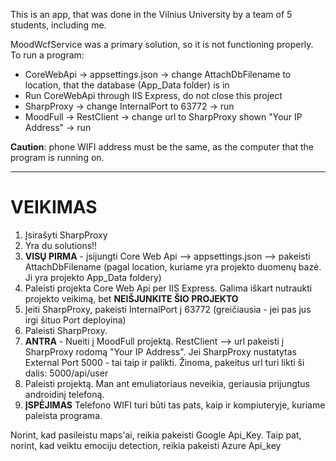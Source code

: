 
This is an app, that was done in the Vilnius University by a team of 5 students, including me.

MoodWcfService was a primary solution, so it is not functioning properly.
To run a program:
- CoreWebApi -> appsettings.json -> change AttachDbFilename to location, that the database (App_Data folder) is in
- Run CoreWebApi through IIS Express, do not close this project
- SharpProxy -> change InternalPort to 63772 -> run
- MoodFull -> RestClient -> change url to SharpProxy shown "Your IP Address" -> run

**Caution**: phone WIFI address must be the same, as the computer that the program is running on.

---------------------------------------------

# VEIKIMAS

1. Įsirašyti SharpProxy
2. Yra du solutions!!
3. **VISŲ PIRMA** - įsijungti Core Web Api --> appsettings.json --> pakeisti AttachDbFilename
(pagal location, kuriame yra projekto duomenų bazė. Ji yra projekto App_Data foldery)
4. Paleisti projekta Core Web Api per IIS Express. Galima iškart nutraukti projekto veikimą, bet
**NEIŠJUNKITE ŠIO PROJEKTO**
5. Įeiti SharpProxy, pakeisti InternalPort į 63772 (greičiausia - jei pas jus irgi šituo Port deployina)
6. Paleisti SharpProxy.
7. **ANTRA** - Nueiti į MoodFull projektą. RestClient --> url pakeisti į SharpProxy rodomą "Your IP Address".
Jei SharpProxy nustatytas External Port 5000 - tai taip ir palikti. Žinoma, pakeitus url turi likti ši dalis:
5000/api/user
8. Paleisti projektą. Man ant emuliatoriaus neveikia, geriausia prijungtus androidinį telefoną.
9. **ĮSPĖJIMAS** Telefono WIFI turi būti tas pats, kaip ir kompiuteryje, kuriame paleista programa.


Norint, kad pasileistu maps'ai, reikia pakeisti Google Api_Key.
Taip pat, norint, kad veiktu emociju detection, reikia pakeisti Azure Api_key
